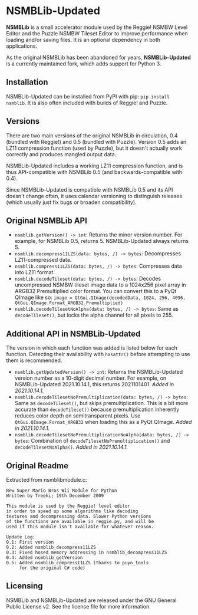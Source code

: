 NSMBLib-Updated
===============

**NSMBLib** is a small accelerator module used by the Reggie! NSMBW Level
Editor and the Puzzle NSMBW Tileset Editor to improve performance when loading
and/or saving files. It is an optional dependency in both applications.

As the original NSMBLib has been abandoned for years, **NSMBLib-Updated** is a
currently maintained fork, which adds support for Python 3.


Installation
------------

NSMBLib-Updated can be installed from PyPI with pip: `pip install nsmblib`. It
is also often included with builds of Reggie! and Puzzle.


Versions
--------

There are two main versions of the original NSMBLib in circulation, 0.4
(bundled with Reggie!) and 0.5 (bundled with Puzzle). Version 0.5 adds an LZ11
compression function (used by Puzzle), but it doesn't actually work correctly
and produces mangled output data.

NSMBLib-Updated includes a working LZ11 compression function, and is thus
API-compatible with NSMBLib 0.5 (and backwards-compatible with 0.4).

Since NSMBLib-Updated is compatible with NSMBLib 0.5 and its API doesn't change
often, it uses calendar versioning to distinguish releases (which usually just
fix bugs or broaden compatibility).


Original NSMBLib API
--------------------

- `nsmblib.getVersion() -> int`:
  Returns the minor version number. For example, for NSMBLib 0.5, returns 5.
  NSMBLib-Updated always returns 5.
- `nsmblib.decompress11LZS(data: bytes, /) -> bytes`:
  Decompresses LZ11-compressed data.
- `nsmblib.compress11LZS(data: bytes, /) -> bytes`:
  Compresses data into LZ11 format.
- `nsmblib.decodeTileset(data: bytes, /) -> bytes`:
  Decodes uncompressed NSMBW tileset image data to a 1024x256 pixel array in
  ARGB32 Premultiplied color format. You can convert this to a PyQt QImage like
  so:
  `image = QtGui.QImage(decodedData, 1024, 256, 4096, QtGui.QImage.Format_ARGB32_Premultiplied)`
- `nsmblib.decodeTilesetNoAlpha(data: bytes, /) -> bytes`:
  Same as `decodeTileset()`, but locks the alpha channel for all pixels to 255.


Additional API in NSMBLib-Updated
---------------------------------

The version in which each function was added is listed below for each function.
Detecting their availability with `hasattr()` before attempting to use them is
recommended.

- `nsmblib.getUpdatedVersion() -> int`:
  Returns the NSMBLib-Updated version number as a 10-digit decimal number. For
  example, on NSMBLib-Updated 2021.10.14.1, this returns 2021101401.
  *Added in 2021.10.14.1.*
- `nsmblib.decodeTilesetNoPremultiplication(data: bytes, /) -> bytes`:
  Same as `decodeTileset()`, but skips premultiplication. This is a bit more
  accurate than `decodeTileset()` because premultiplication inherently reduces
  color depth on semitransparent pixels. Use `QtGui.QImage.Format_ARGB32` when
  loading this as a PyQt QImage.
  *Added in 2021.10.14.1.*
- `nsmblib.decodeTilesetNoPremultiplicationNoAlpha(data: bytes, /) -> bytes`:
  Combination of `decodeTilesetNoPremultiplication()` and
  `decodeTilesetNoAlpha()`.
  *Added in 2021.10.14.1.*


Original Readme
---------------

Extracted from nsmblibmodule.c:

    New Super Mario Bros Wii Module for Python
    Written by Treeki; 19th December 2009

    This module is used by the Reggie! level editor
    in order to speed up some algorithms like decoding
    textures and decompressing data. Slower Python versions
    of the functions are available in reggie.py, and will be
    used if this module isn't available for whatever reason.

    Update Log:
    0.1: First version
    0.2: Added nsmblib_decompress11LZS
    0.3: Fixed hosed memory addressing in nsmblib_decompress11LZS
    0.4: Added nsmblib_getVersion
    0.5: Added nsmblib_compress11LZS (thanks to puyo_tools
         for the original C# code)


Licensing
---------

NSMBLib and NSMBLib-Updated are released under the GNU General Public License
v2. See the license file for more information.
